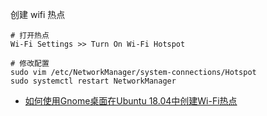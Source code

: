 创建 wifi 热点

```
# 打开热点
Wi-Fi Settings >> Turn On Wi-Fi Hotspot

# 修改配置
sudo vim /etc/NetworkManager/system-connections/Hotspot
sudo systemctl restart NetworkManager
```

- [如何使用Gnome桌面在Ubuntu 18.04中创建Wi-Fi热点](https://zh.codepre.com/how-to-7472.html)
